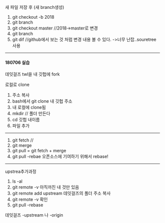 새 파일 저장 후 (새 branch생성)
1. git checkout -b 2018
2. git branch
3. git checkout master //2018->master로 변경 
4. git branch
5. git dif //github에서 보는 것 처럼 변경 내용 볼 수 있다.
->너무 난잡..souretree 사용

**** 

#### 180706 실습



데잇걸즈 twl을 내 깃헙에 fork

로컬로 clone

1. 주소 복사
2. bash에서 git clone 내 깃헙 주소
3. 내 로컬에 clone됨
4. mkdir  // 폴더 만든다
5. cd  깃헙 내이름
6. 파일 추가

****

1. git fetch //
2. git merge
3. git pull = git fetch + merge
4. git pull -rebae
오픈소스에 기여하기 위해서 rebase!

***
upstrea추가과정
1. ls -al
2. git remote -v
 아직까진 내 것만 있음
3. git remote add upstream 데잇걸즈의 폴더 주소 복사
4. git remote -v 확인
5. git pull -rebase 

데잇걸즈 -upstream
나 -origin

